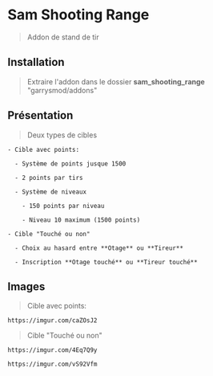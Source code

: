 # Sam Shooting Range
  >Addon de stand de tir
  
## Installation
  >Extraire l'addon dans le dossier **sam_shooting_range** "garrysmod/addons"

## Présentation
  >Deux types de cibles
  
    - Cible avec points:
    
      - Système de points jusque 1500
      
      - 2 points par tirs
      
      - Système de niveaux
      
        - 150 points par niveau
        
        - Niveau 10 maximum (1500 points)
        
    - Cible "Touché ou non"
    
      - Choix au hasard entre **Otage** ou **Tireur**
      
      - Inscription **Otage touché** ou **Tireur touché**
     
## Images

  >Cible avec points:
  
    https://imgur.com/caZOsJ2
  
  >Cible "Touché ou non"
  
    https://imgur.com/4Eq7Q9y
    
    https://imgur.com/vS92Vfm
  
